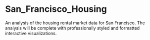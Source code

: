 # San_Francisco_Housing
An analysis of the housing rental market data for San Francisco. The analysis will be complete with professionally styled and formatted interactive visualizations.
